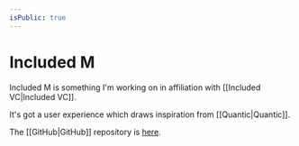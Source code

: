 ```yaml
---
isPublic: true
---
```


# Included M

Included M is something I'm working on in affiliation with [[Included VC|Included VC]].

It's got a user experience which draws inspiration from [[Quantic|Quantic]].

The [[GitHub|GitHub]] repository is [here](https://github.com/richardcrng/included-m).